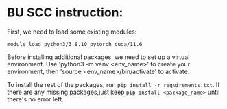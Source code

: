 # BU SCC instruction:
First, we need to load some existing modules:
```python3
module load python3/3.8.10 pytorch cuda/11.6
```
Before installing additional packages, we need to set up a virtual environment. Use 'python3 -m venv <env_name>' to create your environment, then 'source <env_name>/bin/activate' to activate.

To install the rest of the packages, run `pip install -r requirements.txt`. If there are any missing packages,just keep `pip install <package_name>` until there's no error left. 
